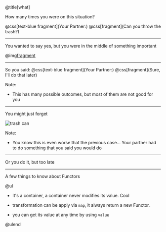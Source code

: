 @title[what]

How many times you were on this situation?

@css[text-blue fragment](Your Partner:) @css[fragment](Can you throw the trash?)

---

You wanted to say yes, but you were in the middle of something important

@img[fragment](assets/img/pic.png)

---

So you said:
@css[text-blue fragment](Your Partner:) @css[fragment](Sure, I'll do that later)

Note:

- This has many possible outcomes, but most of them are not good for you

---

You might just forget

![trash can](http://www.notrashcan.com/wp-content/uploads/clean_inner_can.jpg)

Note:

- You know this is even worse that the previous case... Your partner had to do something that you said you would do

---

Or you do it, but too late

---

A few things to know about Functors

@ul

- It's a container, a container never modifies its value. Cool

- transformation can be apply via `map`, it always return a new Functor.

- you can get its value at any time by using `value`

@ulend
